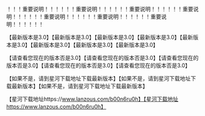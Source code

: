 ！！！重要说明！！！！！！重要说明！！！！！！重要说明！！！！！！重要说明！！！！！！重要说明！！！！！！重要说明！！！！！！重要说明！！！！！！

【最新版本是3.0】【最新版本是3.0】【最新版本是3.0】【最新版本是3.0】【最新版本是3.0】【最新版本是3.0】【最新版本是3.0】【最新版本是3.0】

【请查看您现在的版本否是3.0】【请查看您现在的版本否是3.0】【请查看您现在的版本否是3.0】【请查看您现在的版本否是3.0】【请查看您现在的版本否是3.0】

【如果不是，请到星河下载地址下载最新版本】【如果不是，请到星河下载地址下载最新版本】【如果不是，请到星河下载地址下载最新版本】

【星河下载地址https://www.lanzous.com/b00n6ru0h】【星河下载地址https://www.lanzous.com/b00n6ru0h】

